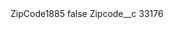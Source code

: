 <?xml version="1.0" encoding="UTF-8"?>
<CustomMetadata xmlns="http://soap.sforce.com/2006/04/metadata" xmlns:xsi="http://www.w3.org/2001/XMLSchema-instance" xmlns:xsd="http://www.w3.org/2001/XMLSchema">
    <label>ZipCode1885</label>
    <protected>false</protected>
    <values>
        <field>Zipcode__c</field>
        <value xsi:type="xsd:string">33176</value>
    </values>
</CustomMetadata>
